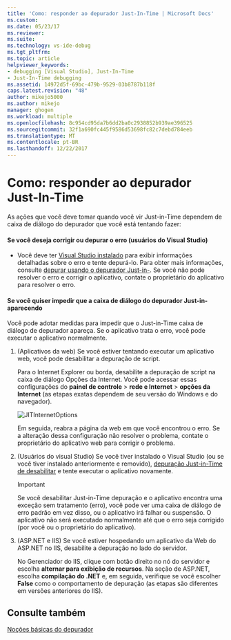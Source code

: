 ```yaml
---
title: 'Como: responder ao depurador Just-In-Time | Microsoft Docs'
ms.custom: 
ms.date: 05/23/17
ms.reviewer: 
ms.suite: 
ms.technology: vs-ide-debug
ms.tgt_pltfrm: 
ms.topic: article
helpviewer_keywords:
- debugging [Visual Studio], Just-In-Time
- Just-In-Time debugging
ms.assetid: 14972d5f-69bc-479b-9529-03b8787b118f
caps.latest.revision: "48"
author: mikejo5000
ms.author: mikejo
manager: ghogen
ms.workload: multiple
ms.openlocfilehash: 8c954cd95da7b6dd2ba0c2938852b939ae396525
ms.sourcegitcommit: 32f1a690fc445f9586d53698fc82c7debd784eeb
ms.translationtype: MT
ms.contentlocale: pt-BR
ms.lasthandoff: 12/22/2017
---
```

# <a name="how-to-respond-to-the-just-in-time-debugger"></a>Como: responder ao depurador Just-In-Time

As ações que você deve tomar quando você vir Just-in-Time dependem de caixa de diálogo do depurador que você está tentando fazer:

#### <a name="if-you-want-to-fix-or-debug-the-error-visual-studio-users"></a>Se você deseja corrigir ou depurar o erro (usuários do Visual Studio)

- Você deve ter [Visual Studio instalado](https://www.microsoft.com/en-us/download/details.aspx?id=48146) para exibir informações detalhadas sobre o erro e tente depurá-lo. Para obter mais informações, consulte [depurar usando o depurador Just-in-](../debugger/debug-using-the-just-in-time-debugger.md). Se você não pode resolver o erro e corrigir o aplicativo, contate o proprietário do aplicativo para resolver o erro.

#### <a name="if-you-want-to-prevent-the-just-in-time-debugger-dialog-box-from-appearing"></a>Se você quiser impedir que a caixa de diálogo do depurador Just-in-aparecendo

Você pode adotar medidas para impedir que o Just-in-Time caixa de diálogo de depurador apareça. Se o aplicativo trata o erro, você pode executar o aplicativo normalmente.

1. (Aplicativos da web) Se você estiver tentando executar um aplicativo web, você pode desabilitar a depuração de script.

    Para o Internet Explorer ou borda, desabilite a depuração de script na caixa de diálogo Opções da Internet. Você pode acessar essas configurações do **painel de controle** > **rede e Internet** > **opções da Internet** (as etapas exatas dependem de seu versão do Windows e do navegador).

    ![JITInternetOptions](../debugger/media/jitinternetoptions.png "JITInternetOptions")

    Em seguida, reabra a página da web em que você encontrou o erro. Se a alteração dessa configuração não resolver o problema, contate o proprietário do aplicativo web para corrigir o problema.

3. (Usuários do visual Studio) Se você tiver instalado o Visual Studio (ou se você tiver instalado anteriormente e removido), [depuração Just-in-Time de desabilitar](../debugger/debug-using-the-just-in-time-debugger.md) e tente executar o aplicativo novamente.

    > [!IMPORTANT]
    > Se você desabilitar Just-in-Time depuração e o aplicativo encontra uma exceção sem tratamento (erro), você pode ver uma caixa de diálogo de erro padrão em vez disso, ou o aplicativo irá falhar ou suspensão. O aplicativo não será executado normalmente até que o erro seja corrigido (por você ou o proprietário do aplicativo).

2. (ASP.NET e IIS) Se você estiver hospedando um aplicativo da Web do ASP.NET no IIS, desabilite a depuração no lado do servidor.

    No Gerenciador do IIS, clique com botão direito no nó do servidor e escolha **alternar para exibição de recursos**. Na seção de ASP.NET, escolha **compilação do .NET** e, em seguida, verifique se você escolher **False** como o comportamento de depuração (as etapas são diferentes em versões anteriores do IIS).
  
## <a name="see-also"></a>Consulte também    
 [Noções básicas do depurador](../debugger/debugger-basics.md)   
